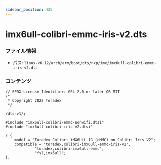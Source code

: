 ```yaml
---
sidebar_position: 425
---
```

# imx6ull-colibri-emmc-iris-v2.dts

### ファイル情報

- パス: `linux-v6.12/arch/arm/boot/dts/nxp/imx/imx6ull-colibri-emmc-iris-v2.dts`

### コンテンツ

```dts
// SPDX-License-Identifier: GPL-2.0-or-later OR MIT
/*
 * Copyright 2022 Toradex
 */

/dts-v1/;

#include "imx6ull-colibri-emmc-nonwifi.dtsi"
#include "imx6ull-colibri-iris-v2.dtsi"

/ {
	model = "Toradex Colibri iMX6ULL 1G (eMMC) on Colibri Iris V2";
	compatible = "toradex,colibri-imx6ull-emmc-iris-v2",
		     "toradex,colibri-imx6ull-emmc",
		     "fsl,imx6ull";
};

```
